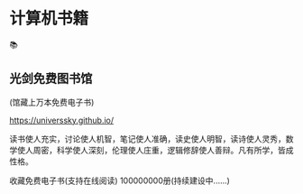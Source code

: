 # 计算机书籍

📚



## 光剑免费图书馆

(馆藏上万本免费电子书)


https://universsky.github.io/

 
读书使人充实，讨论使人机智，笔记使人准确，读史使人明智，读诗使人灵秀，数学使人周密，科学使人深刻，伦理使人庄重，逻辑修辞使人善辩。凡有所学，皆成性格。


收藏免费电子书(支持在线阅读) 100000000册(持续建设中......)



